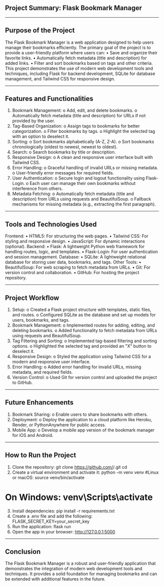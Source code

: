 ##  Project Summary: Flask Bookmark Manager
________________________________________
## Purpose of the Project
The Flask Bookmark Manager is a web application designed to help users manage their bookmarks efficiently. The primary goal of the project is to provide a user-friendly platform where users can:
•	Save and organize their favorite links.
•	Automatically fetch metadata (title and description) for added links.
•	Filter and sort bookmarks based on tags and other criteria.
This project demonstrates the use of modern web development tools and techniques, including Flask for backend development, SQLite for database management, and Tailwind CSS for responsive design.
________________________________________
## Features and Functionalities
1.	Bookmark Management:
o	Add, edit, and delete bookmarks.
o	Automatically fetch metadata (title and description) for URLs if not provided by the user.
2.	Tag-Based Organization:
o	Assign tags to bookmarks for better categorization.
o	Filter bookmarks by tags.
o	Highlight the selected tag with an option to deselect it.
3.	Sorting:
o	Sort bookmarks alphabetically (A-Z, Z-A).
o	Sort bookmarks chronologically (oldest to newest, newest to oldest).
4.	Search:
o	Search bookmarks by title or description.
5.	Responsive Design:
o	A clean and responsive user interface built with Tailwind CSS.
6.	Error Handling:
o	Graceful handling of invalid URLs or missing metadata.
o	User-friendly error messages for required fields.
7.	User Authentication:
o	Secure login and logout functionality using Flask-Login.
o	Each user can manage their own bookmarks without interference from others.
8.	Metadata Fetching:
o	Automatically fetch metadata (title and description) from URLs using requests and BeautifulSoup.
o	Fallback mechanisms for missing metadata (e.g., extracting the first paragraph).
________________________________________
## Tools and Technologies Used
Frontend:
•	HTML5: For structuring the web pages.
•	Tailwind CSS: For styling and responsive design.
•	JavaScript: For dynamic interactions (optional).
Backend:
•	Flask: A lightweight Python web framework for handling routes, logic, and templates.
•	Flask-Login: For user authentication and session management.
Database:
•	SQLite: A lightweight relational database for storing user data, bookmarks, and tags.
Other Tools:
•	BeautifulSoup: For web scraping to fetch metadata from URLs.
•	Git: For version control and collaboration.
•	GitHub: For hosting the project repository.
________________________________________
## Project Workflow
1.	Setup:
o	Created a Flask project structure with templates, static files, and routes.
o	Configured SQLite as the database and set up models for users, bookmarks, and tags.
2.	Bookmark Management:
o	Implemented routes for adding, editing, and deleting bookmarks.
o	Added functionality to fetch metadata from URLs using requests and BeautifulSoup.
3.	Tag Filtering and Sorting:
o	Implemented tag-based filtering and sorting options.
o	Highlighted the selected tag and provided an "X" button to deselect it.
4.	Responsive Design:
o	Styled the application using Tailwind CSS for a modern and responsive user interface.
5.	Error Handling:
o	Added error handling for invalid URLs, missing metadata, and required fields.
6.	Version Control:
o	Used Git for version control and uploaded the project to GitHub.
________________________________________
## Future Enhancements
1.	Bookmark Sharing:
o	Enable users to share bookmarks with others.
2.	Deployment:
o	Deploy the application to a cloud platform like Heroku, Render, or PythonAnywhere for public access.
3.	Mobile App:
o	Develop a mobile app version of the bookmark manager for iOS and Android.
________________________________________
## How to Run the Project
1.	Clone the repository:
git clone https://github.com/<your-username>/<repository-name>.git
cd <repository-name>
2.	Create a virtual environment and activate it:
python -m venv venv
#Linux or macOS: source venv/bin/activate  
# On Windows: venv\Scripts\activate
3.	Install dependencies:
pip install -r requirements.txt
4.	Create a .env file and add the following:
FLASK_SECRET_KEY=your_secret_key
5.	Run the application:
flask run
6.	Open the app in your browser:
http://127.0.0.1:5000
________________________________________
## Conclusion
The Flask Bookmark Manager is a robust and user-friendly application that demonstrates the integration of modern web development tools and techniques. It provides a solid foundation for managing bookmarks and can be extended with additional features in the future.

